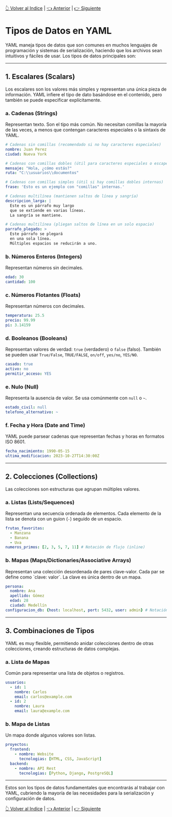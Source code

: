 [:point_up_2: Volver al Indice](README.md) | [:point_left: Anterior](introduccion.md) | [:point_right: Siguiente](README.md)

# Tipos de Datos en YAML

YAML maneja tipos de datos que son comunes en muchos lenguajes de programación y sistemas de serialización, haciendo que los archivos sean intuitivos y fáciles de usar. Los tipos de datos principales son:

---

## 1. Escalares (Scalars)

Los escalares son los valores más simples y representan una única pieza de información. YAML infiere el tipo de dato basándose en el contenido, pero también se puede especificar explícitamente.

### a. Cadenas (Strings)

Representan texto. Son el tipo más común. No necesitan comillas la mayoría de las veces, a menos que contengan caracteres especiales o la sintaxis de YAML.

```yaml
# Cadenas sin comillas (recomendado si no hay caracteres especiales)
nombre: Juan Perez
ciudad: Nueva York

# Cadenas con comillas dobles (útil para caracteres especiales o escape)
mensaje: "Hola, ¿cómo estás?"
ruta: "C:\\usuarios\\documentos"

# Cadenas con comillas simples (útil si hay comillas dobles internas)
frase: 'Esto es un ejemplo con "comillas" internas.'

# Cadenas multilínea (mantienen saltos de línea y sangría)
descripcion_larga: |
  Este es un párrafo muy largo
  que se extiende en varias líneas.
  La sangría se mantiene.

# Cadenas multilínea (pliegan saltos de línea en un solo espacio)
parrafo_plegado: >
  Este párrafo se plegará
  en una sola línea.
  Múltiples espacios se reducirán a uno.
```

### b. Números Enteros (Integers)

Representan números sin decimales.

```yaml
edad: 30
cantidad: 100
```

### c. Números Flotantes (Floats)

Representan números con decimales.

```yaml
temperatura: 25.5
precio: 99.99
pi: 3.14159
```

### d. Booleanos (Booleans)

Representan valores de verdad: `true` (verdadero) o `false` (falso). También se pueden usar `True/False`, `TRUE/FALSE`, `on/off`, `yes/no`, `YES/NO`.

```yaml
casado: true
activo: no
permitir_acceso: YES
```

### e. Nulo (Null)

Representa la ausencia de valor. Se usa comúnmente con `null` o `~`.

```yaml
estado_civil: null
telefono_alternativo: ~
```

### f. Fecha y Hora (Date and Time)

YAML puede parsear cadenas que representan fechas y horas en formatos ISO 8601.

```yaml
fecha_nacimiento: 1990-05-15
ultima_modificacion: 2023-10-27T14:30:00Z
```

---

## 2. Colecciones (Collections)

Las colecciones son estructuras que agrupan múltiples valores.

### a. Listas (Lists/Sequences)

Representan una secuencia ordenada de elementos. Cada elemento de la lista se denota con un guion (`-`) seguido de un espacio.

```yaml
frutas_favoritas:
  - Manzana
  - Banana
  - Uva
numeros_primos: [2, 3, 5, 7, 11] # Notación de flujo (inline)
```

### b. Mapas (Maps/Dictionaries/Associative Arrays)

Representan una colección desordenada de pares clave-valor. Cada par se define como \`clave: valor\`. La clave es única dentro de un mapa.

```yaml
persona:
  nombre: Ana
  apellido: Gómez
  edad: 28
  ciudad: Medellín
configuracion_db: {host: localhost, port: 5432, user: admin} # Notación de flujo (inline)
```

---

## 3. Combinaciones de Tipos

YAML es muy flexible, permitiendo anidar colecciones dentro de otras colecciones, creando estructuras de datos complejas.

### a. Lista de Mapas

Común para representar una lista de objetos o registros.

```yaml
usuarios:
  - id: 1
    nombre: Carlos
    email: carlos@example.com
  - id: 2
    nombre: Laura
    email: laura@example.com
```

### b. Mapa de Listas

Un mapa donde algunos valores son listas.

```yaml
proyectos:
  frontend:
    - nombre: Website
      tecnologias: [HTML, CSS, JavaScript]
  backend:
    - nombre: API Rest
      tecnologias: [Python, Django, PostgreSQL]
```

---

Estos son los tipos de datos fundamentales que encontrarás al trabajar con YAML, cubriendo la mayoría de las necesidades para la serialización y configuración de datos.

[:point_up_2: Volver al Indice](README.md) | [:point_left: Anterior](introduccion.md) | [:point_right: Siguiente](README.md)
